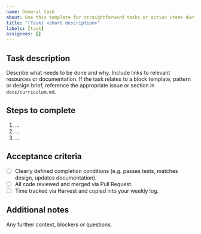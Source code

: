 ```yaml
---
name: General task
about: Use this template for straightforward tasks or action items during the internship.
title: "[Task] <short description>"
labels: [task]
assignees: []
---
```


## Task description

Describe what needs to be done and why. Include links to relevant resources or documentation. If the task relates to a block template, pattern or design brief, reference the appropriate issue or section in `docs/curriculum.md`.

## Steps to complete

1. …
2. …
3. …

## Acceptance criteria

- [ ] Clearly defined completion conditions (e.g. passes tests, matches design, updates documentation).
- [ ] All code reviewed and merged via Pull Request.
- [ ] Time tracked via Harvest and copied into your weekly log.

## Additional notes

Any further context, blockers or questions.
